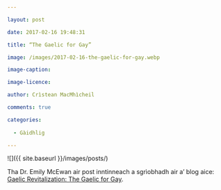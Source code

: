 ```yaml
---

layout: post

date: 2017-02-16 19:48:31

title: “The Gaelic for Gay”

image: /images/2017-02-16-the-gaelic-for-gay.webp

image-caption:

image-licence:

author: Crìstean MacMhìcheil

comments: true

categories:
  
  - Gàidhlig

---
```


![]({{ site.baseurl }}/images/posts/)

Tha Dr. Emily McEwan air post inntinneach a sgrìobhadh air a&#8217; blog aice: <a href="http://gaelic.co/gay-gaelic/" target="_blank" rel="noopener noreferrer">Gaelic Revitalization: The Gaelic for Gay</a>.
